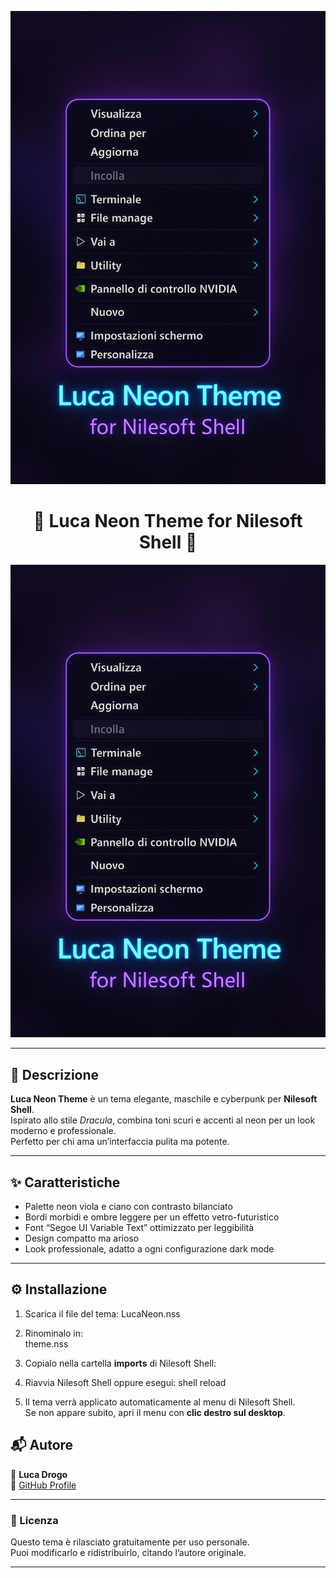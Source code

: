 <p align="center">
  <img src="Preview.png" alt="Luca Neon Theme" width="600">
</p>  

<h1 align="center">💜 Luca Neon Theme for Nilesoft Shell 💙</h1>
<p align="center">
  <img src="preview.png" alt="Luca Neon Theme Preview" width="700">
</p>

---

## 🧠 Descrizione
**Luca Neon Theme** è un tema elegante, maschile e cyberpunk per **Nilesoft Shell**.  
Ispirato allo stile *Dracula*, combina toni scuri e accenti al neon per un look moderno e professionale.  
Perfetto per chi ama un’interfaccia pulita ma potente.

---

## ✨ Caratteristiche
- Palette neon viola e ciano con contrasto bilanciato  
- Bordi morbidi e ombre leggere per un effetto vetro-futuristico  
- Font “Segoe UI Variable Text” ottimizzato per leggibilità  
- Design compatto ma arioso  
- Look professionale, adatto a ogni configurazione dark mode

---

## ⚙️ Installazione

1. Scarica il file del tema:
LucaNeon.nss  

2. Rinominalo in:  
theme.nss

3. Copialo nella cartella **imports** di Nilesoft Shell:

4. Riavvia Nilesoft Shell oppure esegui:
shell reload

5. Il tema verrà applicato automaticamente al menu di Nilesoft Shell.  
Se non appare subito, apri il menu con **clic destro sul desktop**.



## 📬 Autore
👤 **Luca Drogo**  
💾 [GitHub Profile](https://github.com/tuo-username)

---

### 🩵 Licenza
Questo tema è rilasciato gratuitamente per uso personale.  
Puoi modificarlo e ridistribuirlo, citando l’autore originale.

---
